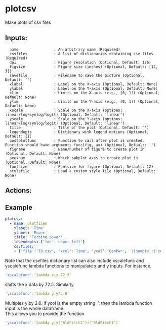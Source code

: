 # plotcsv

Make plots of csv files
## Inputs: 
```
  name                : An arbitrary name (Required)
  csvfiles            : A list of dictionaries containing csv files (Required)
  dpi                 : Figure resolution (Optional, Default: 125)
  figsize             : Figure size (inches) (Optional, Default: [12, 3])
  savefile            : Filename to save the picture (Optional, Default: '')
  xlabel              : Label on the X-axis (Optional, Default: None)
  ylabel              : Label on the Y-axis (Optional, Default: None)
  xlim                : Limits on the X-axis (e.g., [0, 1]) (Optional, Default: None)
  ylim                : Limits on the Y-axis (e.g., [0, 1]) (Optional, Default: None)
  xscale              : Scale on the X-axis (options: linear/log/symlog/logit) (Optional, Default: 'linear')
  yscale              : Scale on the Y-axis (options: linear/log/symlog/logit) (Optional, Default: 'linear')
  title               : Title of the plot (Optional, Default: '')
  legendopts          : Dictionary with legend options (Optional, Default: {})
  postplotfunc        : Function to call after plot is created. Function should have arguments func(fig, ax) (Optional, Default: '')
  figname             : Name/number of figure to create plot in (Optional, Default: None)
  axesnum             : Which subplot axes to create plot in (Optional, Default: None)
  fontsize            : Fontsize for figure (Optional, Default: 12)
  stylefile           : Load a custom style file (Optional, Default: None)
```

## Actions: 

## Example

```yaml
plotcsv:
  - name: plotfiles
    xlabel: 'Time'
    ylabel: 'Power'
    title: 'Turbine power'
    legendopts: {'loc':'upper left'}
    csvfiles:
    - {'file':'T0.csv', 'xcol':'Time', 'ycol':'GenPwr', 'lineopts':{'color':'r', 'lw':2, 'label':'T0'}}
```

Note that the csvfiles dictionary list can also include xscalefunc and yscalefunc lambda functions 
to manipulate x and y inputs.  For instance,
```yaml
'xscalefunc':'lambda x:x-72.5'
```
shifts the x data by 72.5.  Similarly,
```yaml
'yscalefunc':'lambda y:y*2.0'
```
Multiples y by 2.0.  If ycol is the empty string '', then the lambda function input is the whole dataframe.  
This allows you to provide the function
```yaml
'yscalefunc':'lambda y:y["BldPitch1"]+["BldPitch1"]'
```
    
